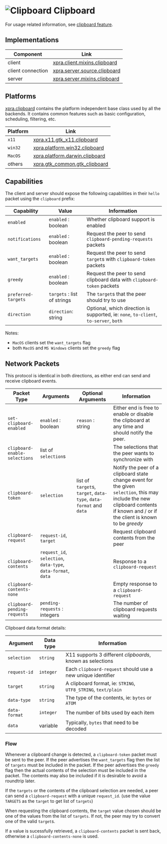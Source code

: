 # ![Clipboard](../images/icons/clipboard.png) Clipboard

For usage related information, see [clipboard feature](../Features/Clipboard.md).


## Implementations

| Component         | Link                                                                                                         |
|-------------------|--------------------------------------------------------------------------------------------------------------|
| client            | [xpra.client.mixins.clipboard](https://github.com/Xpra-org/xpra/blob/master/xpra/client/mixins/clipboard.py) |
| client connection | [xpra.server.source.clipboard](https://github.com/Xpra-org/xpra/blob/master/xpra/server/source/clipboard.py) |
| server            | [xpra.server.mixins.clipboard](https://github.com/Xpra-org/xpra/blob/master/xpra/server/mixins/clipboard.py) |


## Platforms

[xpra.clipboard](https://github.com/Xpra-org/xpra/tree/master/xpra/clipboard/) contains the platform independent base class
used by all the backends.
It contains common features such as basic configuration, scheduling, filtering, etc.

| Platform | Link                                                                                                             |
|----------|------------------------------------------------------------------------------------------------------------------|
| `x11`    | [xpra.x11.gtk_x11.clipboard](https://github.com/Xpra-org/xpra/blob/master/xpra/x11/gtk/clipboard.py)         |
| `win32`  | [xpra.platform.win32.clipboard](https://github.com/Xpra-org/xpra/blob/master/xpra/platform/win32/clipboard.py)   |
| `MacOS`  | [xpra.platform.darwin.clipboard](https://github.com/Xpra-org/xpra/blob/master/xpra/platform/darwin/clipboard.py) |
| others   | [xpra.gtk_common.gtk_clipboard](https://github.com/Xpra-org/xpra/blob/master/xpra/gtk/clipboard.py)              |



## Capabilities

The client and server should expose the following capabilities in their `hello` packet
using the `clipboard` prefix:

| Capability          | Value                       | Information                                                                          |
|---------------------|-----------------------------|--------------------------------------------------------------------------------------|
| `enabled`           | `enabled` : boolean         | Whether clipboard support is enabled                                                 |
| `notifications`     | `enabled` : boolean         | Request the peer to send `clipboard-pending-requests` packets                        |
| `want_targets`      | `enabled` : boolean         | Request the peer to send `target`s with `clipboard-token` packets                    |
| `greedy`            | `enabled` : boolean         | Request the peer to send clipboard data with `clipboard-token` packets               |
| `preferred-targets` | `targets` : list of strings | The `target`s that the peer should try to use                                        |
| `direction`         | `direction`: string         | Optional, which direction is supported, ie: `none`, `to-client`, `to-server`, `both` |

Notes:
* `MacOS` clients set the `want_targets` flag
* both `MacOS` and `MS Windows` clients set the `greedy` flag

## Network Packets

This protocol is identical in both directions,
as either end can send and receive clipboard events.

| Packet Type                   | Arguments                                                      | Optional Arguments                                                 | Information                                                                                                                                                                      |
|-------------------------------|----------------------------------------------------------------|--------------------------------------------------------------------|----------------------------------------------------------------------------------------------------------------------------------------------------------------------------------|
| `set-clipboard-enabled`       | `enabled` : boolean                                            | `reason` : string                                                  | Either end is free to enable or disable the clipboard at any time and should notify the peer.                                                                                    |
| `clipboard-enable-selections` | list of `selection`s                                           |                                                                    | The selections that the peer wants to synchronize with                                                                                                                           |
| `clipboard-token`             | `selection`                                                    | list of `target`s, `target`, `data-type`, `data-format` and `data` | Notify the peer of a clipboard state change event for the given `selection`, this may include the new clipboard contents if known and / or if the client is known to be _greedy_ |
| `clipboard-request`           | `request-id`, `target`                                         |                                                                    | Request clipboard contents from the peer                                                                                                                                         |
| `clipboard-contents`          | `request_id`, `selection`, `data-type`, `data-format`, `data`  |                                                                    | Response to a `clipboard-request`                                                                                                                                                |
| `clipboard-contents-none`     |                                                                |                                                                    | Empty response to a `clipboard-request`                                                                                                                                          |
| `clipboard-pending-requests`  | `pending-requests` : integers                                  |                                                                    | The number of clipboard requests waiting                                                                                                                                         |


Clipboard data format details:

| Argument       | Data type | Information                                                   |
|----------------|-----------|---------------------------------------------------------------|
| `selection`    | `string`  | X11 supports 3 different _clipboards_, known as selections    |
| `request-id`   | `integer` | Each `clipboard-request` should use a new unique identifier   |
| `target`       | `string`  | A clipboard format, ie: `STRING`, `UTF8_STRING`, `text/plain` |
| `data-type`    | `string`  | The type of the contents, ie: `bytes` or `ATOM`               |
| `data-format`  | `integer` | The number of bits used by each item                          |
| `data`         | variable  | Typically, `bytes` that need to be decoded                    |


### Flow

Whenever a clipboard change is detected, a `clipboard-token` packet must be sent to the peer.
If the peer advertises the `want_targets` flag then the list of `targets` must be included in the packet.
If the peer advertises the `greedy` flag then the actual contents of the selection must be included in the packet.
The contents may also be included if it is desirable to avoid a roundtrip later.

If the `targets` or the contents of the clipboard selection are needed,
a peer can send a `clipboard-request` with a unique `request_id`.
(use the value `TARGETS` as the `target` to get list of `targets`)

When requesting the clipboard contents, the `target` value chosen
should be one of the values from the list of `targets`.
If not, the peer may try to convert one of the valid `target`s.

If a value is sucessfully retrieved, a `clipboard-contents` packet is sent back,
otherwise a `clipboard-contents-none` is used.
